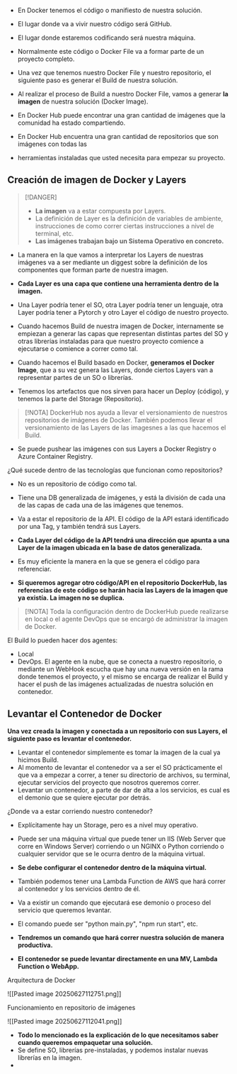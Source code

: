 
- En Docker tenemos el código o manifiesto de nuestra solución.
- El lugar donde va a vivir nuestro código será GitHub.
- El lugar donde estaremos codificando será nuestra máquina.

- Normalmente este código o Docker File va a formar parte de un proyecto completo.
- Una vez que tenemos nuestro Docker File y nuestro repositorio, el siguiente paso es generar el Build de nuestra solución.
- Al realizar el proceso de Build a nuestro Docker File, vamos a generar **la imagen** de nuestra solución (Docker Image).

- En Docker Hub puede encontrar una gran cantidad de imágenes que la comunidad ha estado compartiendo.
- En Docker Hub encuentra una gran cantidad de repositorios que son imágenes con todas las 
- herramientas instaladas que usted necesita para empezar su proyecto.

## Creación de imagen de Docker y Layers

> [!DANGER]
> -  **La imagen** va a estar compuesta por Layers.
> - La definición de Layer es la definición de variables de ambiente, instrucciones de como correr ciertas instrucciones a nivel de terminal, etc.
> - **Las imágenes trabajan bajo un Sistema Operativo en concreto.**

- La manera en la que vamos a interpretar los Layers de nuestras imágenes va a ser mediante un diggest sobre la definición de los componentes que forman parte de nuestra imagen.
- **Cada Layer es una capa que contiene una herramienta dentro de la imagen.**
- Una Layer podría tener el SO, otra Layer podría tener un lenguaje, otra Layer podría tener a Pytorch y otro Layer el código de nuestro proyecto.

-  Cuando hacemos Build de nuestra imagen de Docker, internamente se empiezan a generar las capas que representan distintas partes del SO y otras librerías instaladas para que nuestro proyecto comience a ejecutarse o comience a correr como tal.

- Cuando hacemos el Build basado en Docker, **generamos el Docker Image**, que a su vez genera las Layers, donde ciertos Layers van a representar partes de un SO o librerías.

- Tenemos los artefactos que nos sirven para hacer un Deploy (código), y tenemos la parte del Storage (Repositorio).

> [!NOTA]
> DockerHub nos ayuda a llevar el versionamiento de nuestros repositorios de imágenes de Docker.
> También podemos llevar el versionamiento de las Layers de las imagesnes a las que hacemos el Build.

- Se puede pushear las imágenes con sus Layers a Docker Registry o Azure Container Registry.

¿Qué sucede dentro de las tecnologías que funcionan como repositorios?

- No es un repositorio de código como tal.
- Tiene una DB generalizada de imágenes, y está la división de cada una de las capas de cada una de las imágenes que tenemos.
- Va a estar el repositorio de la API. El código de la API estará identificado por una Tag, y también tendrá sus Layers.
- **Cada Layer del código de la API tendrá una dirección que apunta a una Layer de la imagen ubicada en la base de datos generalizada.**
- Es muy eficiente la manera en la que se genera el código para referenciar.

- **Si queremos agregar otro código/API en el repositorio DockerHub, las referencias de este código se harán hacia las Layers de la imagen que ya existía. La imagen no se duplica.**

> [!NOTA]
> Toda la configuración dentro de DockerHub puede realizarse en local o el agente DevOps que se encargó de administrar la imagen de Docker.

El Build lo pueden hacer dos agentes:
- Local
- DevOps. El agente en la nube, que se conecta a nuestro repositorio, o mediante un WebHook escucha que hay una nueva versión en la rama donde tenemos el proyecto, y el mismo se encarga de realizar el Build y hacer el push de las imágenes actualizadas de nuestra solución en contenedor. 

## Levantar el Contenedor de Docker

**Una vez creada la imagen y conectada a un repositorio con sus Layers, el siguiente paso es levantar el contenedor.**

- Levantar el contenedor simplemente es tomar la imagen de la cual ya hicimos Build.
- Al momento de levantar el contenedor va a ser el SO prácticamente el que va a empezar a correr, a tener su directorio de archivos, su terminal, ejecutar servicios del proyecto que nosotros queremos correr.
- Levantar un contenedor, a parte de dar de alta a los servicios, es cual es el demonio que se quiere ejecutar por detrás.

¿Donde va a estar corriendo nuestro contenedor?

 - Explícitamente hay un Storage, pero es a nivel muy operativo.
 - Puede ser una máquina virtual que puede tener un IIS (Web Server que corre en Windows Server) corriendo o un NGINX o Python corriendo o cualquier servidor que se le ocurra dentro de la máquina virtual.
- **Se debe configurar el contenedor dentro de la máquina virtual.**
- También podemos tener una Lambda Function de AWS que hará correr al contenedor y los servicios dentro de él.

- Va a existir un comando que ejecutará ese demonio o proceso del servicio que queremos levantar.
- El comando puede ser "python main.py", "npm run start", etc.
- **Tendremos un comando que hará correr nuestra solución de manera productiva.**

- **El contenedor se puede levantar directamente en una MV, Lambda Function o WebApp.**

Arquitectura de Docker

![[Pasted image 20250627112751.png]]

Funcionamiento en repositorio de imágenes

![[Pasted image 20250627112041.png]]

- **Todo lo mencionado es la explicación de lo que necesitamos saber cuando queremos empaquetar una solución.**
- Se define SO, librerías pre-instaladas, y podemos instalar nuevas librerías en la imagen.
- 











































